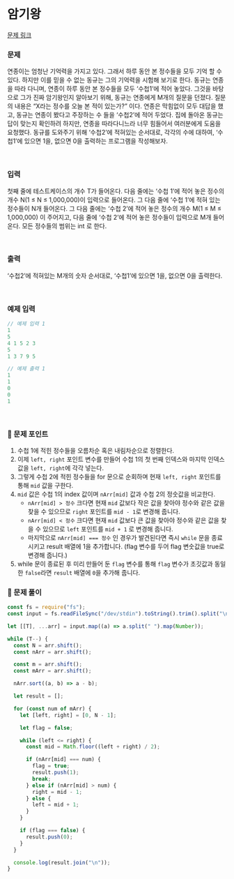# 암기왕

[문제 링크](https://www.acmicpc.net/problem/2776)

### 문제

연종이는 엄청난 기억력을 가지고 있다. 그래서 하루 동안 본 정수들을 모두 기억 할 수 있다. 하지만 이를 믿을 수 없는 동규는 그의 기억력을 시험해 보기로 한다. 동규는 연종을 따라 다니며, 연종이 하루 동안 본 정수들을 모두 ‘수첩1’에 적어 놓았다. 그것을 바탕으로 그가 진짜 암기왕인지 알아보기 위해, 동규는 연종에게 M개의 질문을 던졌다. 질문의 내용은 “X라는 정수를 오늘 본 적이 있는가?” 이다. 연종은 막힘없이 모두 대답을 했고, 동규는 연종이 봤다고 주장하는 수 들을 ‘수첩2’에 적어 두었다. 집에 돌아온 동규는 답이 맞는지 확인하려 하지만, 연종을 따라다니느라 너무 힘들어서 여러분에게 도움을 요청했다. 동규를 도와주기 위해 ‘수첩2’에 적혀있는 순서대로, 각각의 수에 대하여, ‘수첩1’에 있으면 1을, 없으면 0을 출력하는 프로그램을 작성해보자.

<br/>

### 입력

첫째 줄에 테스트케이스의 개수 T가 들어온다. 다음 줄에는 ‘수첩 1’에 적어 놓은 정수의 개수 N(1 ≤ N ≤ 1,000,000)이 입력으로 들어온다. 그 다음 줄에 ‘수첩 1’에 적혀 있는 정수들이 N개 들어온다. 그 다음 줄에는 ‘수첩 2’에 적어 놓은 정수의 개수 M(1 ≤ M ≤ 1,000,000) 이 주어지고, 다음 줄에 ‘수첩 2’에 적어 놓은 정수들이 입력으로 M개 들어온다. 모든 정수들의 범위는 int 로 한다.

<br/>

### 출력

‘수첩2’에 적혀있는 M개의 숫자 순서대로, ‘수첩1’에 있으면 1을, 없으면 0을 출력한다.

<br/>

### 예제 입력

```jsx
// 예제 입력 1
1
5
4 1 5 2 3
5
1 3 7 9 5

// 예제 출력 1
1
1
0
0
1
```

<br/>

### 📕 문제 포인트

1. 수첩 1에 적힌 정수들을 오름차순 혹은 내림차순으로 정렬한다.
2. 이제 `left, right` 포인트 변수를 만들어 수첩 1의 첫 번째 인덱스와 마지막 인덱스 값을 `left, right`에 각각 넣는다.
3. 그렇게 수첩 2에 적힌 정수들을 for 문으로 순회하며 현재 `left, right` 포인트를 통해 `mid` 값을 구한다.
4. `mid` 값은 수첩 1의 index 값이며 `nArr[mid]` 값과 수첩 2의 정숫값을 비교한다.
   - `nArr[mid] > 정수` 크다면 현재 `mid` 값보다 작은 값을 찾아야 정수와 같은 값을 찾을 수 있으므로 `right` 포인트를 `mid - 1`로 변경해 줍니다.
   - `nArr[mid] < 정수` 크다면 현재 `mid` 값보다 큰 값을 찾아야 정수와 같은 값을 찾을 수 있으므로 `left` 포인트를 `mid + 1` 로 변경해 줍니다.
   - 마지막으로 `nArr[mid] === 정수` 인 경우가 발견된다면 즉시 `while` 문을 종료시키고 result 배열에 1을 추가합니다. (flag 변수를 두어 flag 변숫값을 true로 변경해 줍니다.)
5. while 문이 종료된 후 미리 만들어 둔 `flag` 변수를 통해 `flag` 변수가 초깃값과 동일한 `false`라면 `result` 배열에 `0`을 추가해 줍니다.

### 📝 문제 풀이

```js
const fs = require("fs");
const input = fs.readFileSync("/dev/stdin").toString().trim().split("\n");

let [[T], ...arr] = input.map((a) => a.split(" ").map(Number));

while (T--) {
  const N = arr.shift();
  const nArr = arr.shift();

  const m = arr.shift();
  const mArr = arr.shift();

  nArr.sort((a, b) => a - b);

  let result = [];

  for (const num of mArr) {
    let [left, right] = [0, N - 1];

    let flag = false;

    while (left <= right) {
      const mid = Math.floor((left + right) / 2);

      if (nArr[mid] === num) {
        flag = true;
        result.push(1);
        break;
      } else if (nArr[mid] > num) {
        right = mid - 1;
      } else {
        left = mid + 1;
      }
    }

    if (flag === false) {
      result.push(0);
    }
  }

  console.log(result.join("\n"));
}
```
